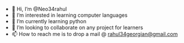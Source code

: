 - 👋 Hi, I’m @Neo34rahul
- 👀 I’m interested in learning computer languages
- 🌱 I’m currently learning python
- 💞️ I’m looking to collaborate on any project for learners
- 📫 How to reach me is to drop a mail @ rahul34georgian@gmail.com

<!---
Neo34rahul/Neo34rahul is a ✨ special ✨ repository because its `README.md` (this file) appears on your GitHub profile.
You can click the Preview link to take a look at your changes.
--->
